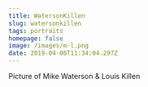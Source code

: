 ```yaml
---
title: WatersonKillen
slug: watersonkillen
tags: portraits
homepage: false
image: /images/m-l.png
date: 2019-04-06T11:34:04.297Z
---
```

Picture of Mike Waterson & Louis Killen
